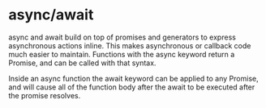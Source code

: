 # async/await

async and await build on top of promises and generators to express asynchronous actions inline. This makes asynchronous or callback code much easier to maintain.
Functions with the async keyword return a Promise, and can be called with that syntax.

Inside an async function the await keyword can be applied to any Promise, and will cause all of the function body after the await to be executed after the promise resolves.